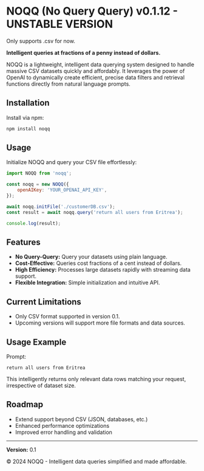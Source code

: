 # NOQQ (No Query Query) v0.1.12 - UNSTABLE VERSION 
Only supports .csv for now.

**Intelligent queries at fractions of a penny instead of dollars.**

NOQQ is a lightweight, intelligent data querying system designed to handle massive CSV datasets quickly and affordably. It leverages the power of OpenAI to dynamically create efficient, precise data filters and retrieval functions directly from natural language prompts.

## Installation

Install via npm:

```bash
npm install noqq
```

## Usage

Initialize NOQQ and query your CSV file effortlessly:

```javascript
import NOQQ from 'noqq';

const noqq = new NOQQ({
    openAIKey: 'YOUR_OPENAI_API_KEY',
});

await noqq.initFile('./customerDB.csv');
const result = await noqq.query('return all users from Eritrea');

console.log(result);
```

## Features

- **No Query-Query:** Query your datasets using plain language.
- **Cost-Effective:** Queries cost fractions of a cent instead of dollars.
- **High Efficiency:** Processes large datasets rapidly with streaming data support.
- **Flexible Integration:** Simple initialization and intuitive API.

## Current Limitations

- Only CSV format supported in version 0.1.
- Upcoming versions will support more file formats and data sources.

## Usage Example

Prompt:

```
return all users from Eritrea
```

This intelligently returns only relevant data rows matching your request, irrespective of dataset size.

## Roadmap

- Extend support beyond CSV (JSON, databases, etc.)
- Enhanced performance optimizations
- Improved error handling and validation

---

**Version:** 0.1

© 2024 NOQQ - Intelligent data queries simplified and made affordable.

